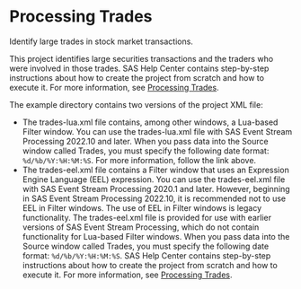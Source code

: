 # Processing Trades

Identify large trades in stock market transactions.

This project identifies large securities transactions and the traders who were involved in those trades. SAS Help Center contains step-by-step instructions about how to create the project from scratch and how to execute it. For more information, see [Processing Trades](https://documentation.sas.com/?cdcId=espcdc&cdcVersion=default&docsetId=espstudio&docsetTarget=n1ch2p6gl5sy7yn1isntwpryfx93.htm).

The example directory contains two versions of the project XML file:
- The trades-lua.xml file contains, among other windows, a Lua-based Filter window. You can use the trades-lua.xml file with SAS Event Stream Processing 2022.10 and later. When you pass data into the Source window called Trades, you must specify the following date format: `%d/%b/%Y:%H:%M:%S`. For more information, follow the link above.
- The trades-eel.xml file contains a Filter window that uses an Expression Engine Language (EEL) expression. You can use the trades-eel.xml file with SAS Event Stream Processing 2020.1 and later. However, beginning in SAS Event Stream Processing 2022.10, it is recommended not to use EEL in Filter windows. The use of EEL in Filter windows is legacy functionality. The trades-eel.xml file is provided for use with earlier versions of SAS Event Stream Processing, which do not contain functionality for Lua-based Filter windows. When you pass data into the Source window called Trades, you must specify the following date format: `%d/%b/%Y:%H:%M:%S`. SAS Help Center contains step-by-step instructions about how to create the project from scratch and how to execute it. For more information, see [Processing Trades](https://documentation.sas.com/?cdcId=espcdc&cdcVersion=v_028&docsetId=espstudio&docsetTarget=n1ch2p6gl5sy7yn1isntwpryfx93.htm).
